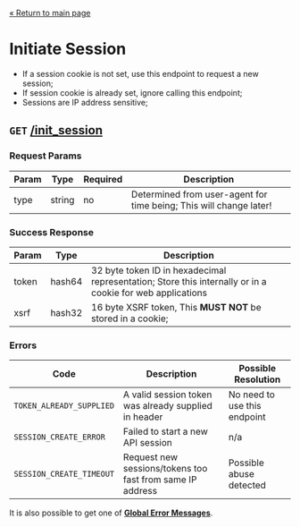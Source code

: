 [&laquo; Return to main page](../README.md)

# Initiate Session

* If a session cookie is not set, use this endpoint to request a new session;
* If session cookie is already set, ignore calling this endpoint;
* Sessions are IP address sensitive;

## `GET` [/init_session]()

### Request Params

Param | Type | Required | Description
--- | --- | --- | ---
type | string | no | Determined from user-agent for time being; This will change later!

### Success Response

Param | Type |  Description
--- | --- | --- 
token | hash64 | 32 byte token ID in hexadecimal representation; Store this internally or in a cookie for web applications
xsrf | hash32 | 16 byte XSRF token, This **MUST NOT** be stored in a cookie;

### Errors

Code | Description| Possible Resolution
--- | --- | ---
`TOKEN_ALREADY_SUPPLIED` | A valid session token was already supplied in header | No need to use this endpoint
`SESSION_CREATE_ERROR` | Failed to start a new API session | n/a
`SESSION_CREATE_TIMEOUT` | Request new sessions/tokens too fast from same IP address | Possible abuse detected

It is also possible to get one of [**Global Error Messages**](../README.md#global-error-messages).